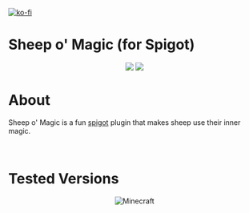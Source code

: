 [![ko-fi](https://ko-fi.com/img/githubbutton_sm.svg)](https://ko-fi.com/K3K05621Y)
<br>
# Sheep o' Magic (for Spigot)

<p align="center">
<img src="https://img.shields.io/static/v1?label=Made%20With&message=%E2%9D%A4&color=red"/>
<img src="https://img.shields.io/static/v1?label=By&message=DevPieter&color=blueviolet"/>
</p>

# About

Sheep o' Magic is a fun [spigot](https://www.spigotmc.org/) plugin  that makes sheep use their inner magic.

<br>

# Tested Versions

<p align="center"> 
<img src="https://img.shields.io/static/v1?label=Minecraft&message=1.17.x&color=success" alt="Minecraft"/>
</p>